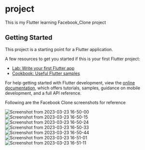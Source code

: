 # project

This is my Flutter learning Facebook_Clone project

## Getting Started

This project is a starting point for a Flutter application.

A few resources to get you started if this is your first Flutter project:

- [Lab: Write your first Flutter app](https://docs.flutter.dev/get-started/codelab)
- [Cookbook: Useful Flutter samples](https://docs.flutter.dev/cookbook)

For help getting started with Flutter development, view the
[online documentation](https://docs.flutter.dev/), which offers tutorials,
samples, guidance on mobile development, and a full API reference.

 Following are the Facebook Clone screenshots for reference
 
 ![Screenshot from 2023-03-23 16-50-00](https://user-images.githubusercontent.com/63544413/227189664-236747ef-e82e-4928-9b20-dff1c62ff1dd.png)
![Screenshot from 2023-03-23 16-50-15](https://user-images.githubusercontent.com/63544413/227190312-93ada783-4db5-4029-936b-c19c519d44e2.png)
![Screenshot from 2023-03-23 16-50-24](https://user-images.githubusercontent.com/63544413/227190358-6cf00616-d2ac-42fb-8dbe-97274fa71987.png)
![Screenshot from 2023-03-23 16-50-33](https://user-images.githubusercontent.com/63544413/227190378-7bfae6a8-bb4d-4a53-936d-b60bca425842.png)
![Screenshot from 2023-03-23 16-50-44](https://user-images.githubusercontent.com/63544413/227190398-ef2a8c79-008b-44a3-989a-3cac78f1c038.png)
![Screenshot from 2023-03-23 16-51-01](https://user-images.githubusercontent.com/63544413/227190415-badb3bf1-e797-494b-abe7-dae826b9d226.png)
![Screenshot from 2023-03-23 16-51-11](https://user-images.githubusercontent.com/63544413/227190430-4f80d8bb-9fd3-4526-9ea0-8618fcdf9922.png)
